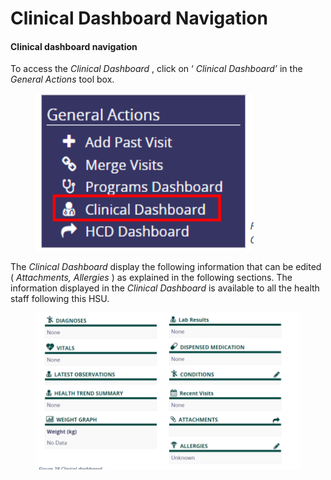 # Clinical Dashboard Navigation

#### Clinical dashboard navigation

To access the _Clinical Dashboard_ , click on ‘ _Clinical Dashboard’_ in the _General Actions_ tool box.

<figure><img src="../../../.gitbook/assets/image (101).png" alt=""><figcaption></figcaption></figure>

The _Clinical Dashboard_ display the following information that can be edited ( _Attachments, Allergies_ ) as explained in the following sections. The information displayed in the _Clinical Dashboard_ is available to all the health staff following this HSU.

<figure><img src="../../../.gitbook/assets/image (102).png" alt=""><figcaption></figcaption></figure>

